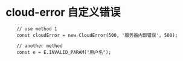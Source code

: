 # cloud-error 自定义错误

```
    // use method 1
    const cloudError = new CloudError(500, '服务器内部错误', 500);

    // another method
    const e = E.INVALID_PARAM("用户名");
```